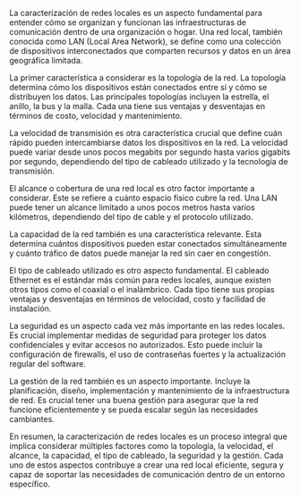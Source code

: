 La caracterización de redes locales es un aspecto fundamental para entender cómo se organizan y funcionan las infraestructuras de comunicación dentro de una organización o hogar. Una red local, también conocida como LAN (Local Area Network), se define como una colección de dispositivos interconectados que comparten recursos y datos en un área geográfica limitada.

La primer característica a considerar es la topología de la red. La topología determina cómo los dispositivos están conectados entre sí y cómo se distribuyen los datos. Las principales topologías incluyen la estrella, el anillo, la bus y la malla. Cada una tiene sus ventajas y desventajas en términos de costo, velocidad y mantenimiento.

La velocidad de transmisión es otra característica crucial que define cuán rápido pueden intercambiarse datos los dispositivos en la red. La velocidad puede variar desde unos pocos megabits por segundo hasta varios gigabits por segundo, dependiendo del tipo de cableado utilizado y la tecnología de transmisión.

El alcance o cobertura de una red local es otro factor importante a considerar. Este se refiere a cuánto espacio físico cubre la red. Una LAN puede tener un alcance limitado a unos pocos metros hasta varios kilómetros, dependiendo del tipo de cable y el protocolo utilizado.

La capacidad de la red también es una característica relevante. Esta determina cuántos dispositivos pueden estar conectados simultáneamente y cuánto tráfico de datos puede manejar la red sin caer en congestión.

El tipo de cableado utilizado es otro aspecto fundamental. El cableado Ethernet es el estándar más común para redes locales, aunque existen otros tipos como el coaxial o el inalámbrico. Cada tipo tiene sus propias ventajas y desventajas en términos de velocidad, costo y facilidad de instalación.

La seguridad es un aspecto cada vez más importante en las redes locales. Es crucial implementar medidas de seguridad para proteger los datos confidenciales y evitar accesos no autorizados. Esto puede incluir la configuración de firewalls, el uso de contraseñas fuertes y la actualización regular del software.

La gestión de la red también es un aspecto importante. Incluye la planificación, diseño, implementación y mantenimiento de la infraestructura de red. Es crucial tener una buena gestión para asegurar que la red funcione eficientemente y se pueda escalar según las necesidades cambiantes.

En resumen, la caracterización de redes locales es un proceso integral que implica considerar múltiples factores como la topología, la velocidad, el alcance, la capacidad, el tipo de cableado, la seguridad y la gestión. Cada uno de estos aspectos contribuye a crear una red local eficiente, segura y capaz de soportar las necesidades de comunicación dentro de un entorno específico.
